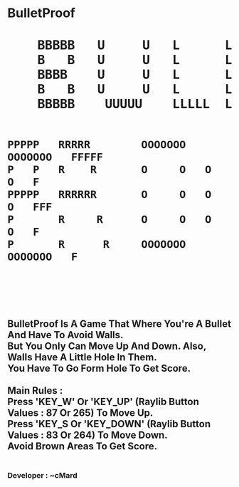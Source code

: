 # BulletProof

<h1>
  <pre>
    BBBBB   U     U   L      L        EEEEE   TTTTTT                                 
    B   B   U     U   L      L        E          T                                   
    BBBB    U     U   L      L        EEEE       T                                   
    B   B   U     U   L      L        E          T                                   
    BBBBB    UUUUU    LLLLL  LLLLL    EEEEE      T                                   
                                                                                     
                                                                                      
    PPPPP   RRRRR        OOOOOOO   OOOOOOO   FFFFF                                    
    P   P   R    R       O     O   O     O   F                                        
    PPPPP   RRRRRR       O     O   O     O   FFF                                      
    P       R     R      O     O   O     O   F                                        
    P       R      R     OOOOOOO   OOOOOOO   F                                       
  </pre>
</h1>
<h2>
BulletProof Is A Game That Where You're A Bullet And Have To Avoid Walls.      
<br>   
But You Only Can Move Up And Down. Also, Walls Have A Little Hole In Them.     
<br>  
You Have To Go Form Hole To Get Score.
<br>
<br>
Main Rules :                                                                      
<br>
Press 'KEY_W' Or 'KEY_UP' (Raylib Button Values : 87 Or 265) To Move Up.          
<br>
Press 'KEY_S Or 'KEY_DOWN' (Raylib Button Values : 83 Or 264) To Move Down.       
<br>
Avoid Brown Areas To Get Score.                                              
<br>
</h2>
<h3><br>
Developer : ~cMard
<br>                                               
</h3>
<br>

